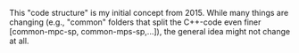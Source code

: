This "code structure" is my initial concept from 2015. While many things are changing (e.g., "common" folders that split the C++-code even finer [common-mpc-sp, common-mps-sp,...]), the general idea might not change at all.
